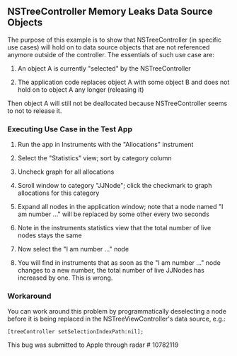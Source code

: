 ## NSTreeController Memory Leaks Data Source Objects

The purpose of this example is to show that NSTreeController (in specific use cases) will hold on to data source objects that are not referenced anymore outside of the controller. The essentials of such use case are:

1. An object A is currently "selected" by the NSTreeController

2. The application code replaces object A with some object B and does not hold on to object A any longer (releasing it)

Then object A will still not be deallocated because NSTreeController seems to not to release it.

### Executing Use Case in the Test App

1. Run the app in Instruments with the "Allocations" instrument

2. Select the "Statistics" view; sort by category column

3. Uncheck graph for all allocations

4. Scroll window to category "JJNode"; click the checkmark to graph allocations for this category

5. Expand all nodes in the application window; note that a node named "I am number ..." will be replaced by some other every two seconds

6. Note in the instruments statistics view that the total number of live nodes stays the same

7. Now select the "I am number ..." node

8. You will find in instruments that as soon as the "I am number ..." node changes to a new number, the total number of live JJNodes has increased by one. This is wrong.

### Workaround

You can work around this problem by programmatically deselecting a node before it is being replaced in the NSTreeViewController's data source, e.g.:

    [treeController setSelectionIndexPath:nil];

This bug was submitted to Apple through radar # 10782119